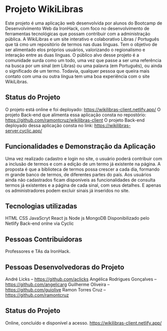 # Projeto WikiLibras

Este projeto é uma aplicação web desenvolvida por alunos do Bootcamp de Desenvolvimento Web da IronHack, com foco no desenvolvimento de ferramentas tecnológicas que possam contribuir com a administração pública.
A WikiLibras e um site interativo e colaborativo Libras / Português que tá cmo um repositório de termos nas duas línguas. Tem o objetivo de ser alimentado elos próprios usuários, valorizando o regionalismo e interação entre as duas línguas.
O público alvo desse projeto é a comunidade surda como um todo, uma vez que passe a ser uma referência na busca por um sinal (em Libras) ou uma palavra (em Português), ou ainda o significado de um termo. Todavia, qualquer pessoa que queira mais contato com uma ou outra língua tem uma boa experiência com o site WikiLibras.

## Status do Projeto 

O projeto está online e foi deployado: https://wikilibras-client.netlify.app/
O projeto Back-end que alimenta essa aplicação consta no repostório: https://github.com/ramontcruz/wikilibras-client
O projeto Back-end deployado dessa aplicação consta no link: https://wikilibras-server.cyclic.app/

## Funcionalidades e Demonstração da Aplicação

Uma vez realizado cadastro e login no site, o usuário poderá contribuir com a inclusão de termos e com a edição de um termo já existente na página. A proposta é que a biblioteca de termos possa crescer a cada dia, formando m grande banco de termos, de diferentes partes do país.
Aos usuários ainda não cadastrados ficam disponíveis as funcionalidades de consulta termos já existentes e a página de cada sinal, com seus detalhes. E apenas os administradores podem excluir sinais já inseridos no site.

## Tecnologias utilizadas

HTML
CSS
JavaScryt
React js
Node js
MongoDB
Disponibilizado pelo Netlify
Back-end onlne via Cyclic

## Pessoas Contribuidoras

Professores e TAs da IronHack.

## Pessoas Desenvolvedoras do Projeto

André Licks – https://github.com/aclicks
Angélica Rodrigues Gonçalves – https://github.com/angelicarg
Guilherme Oliveira – https://github.com/guiolive
Ramon Torres Cruz – https://github.com/ramontcruz

## Status do Projeto 

Online, concluído e disponível a acesso.
https://wikilibras-client.netlify.app/

